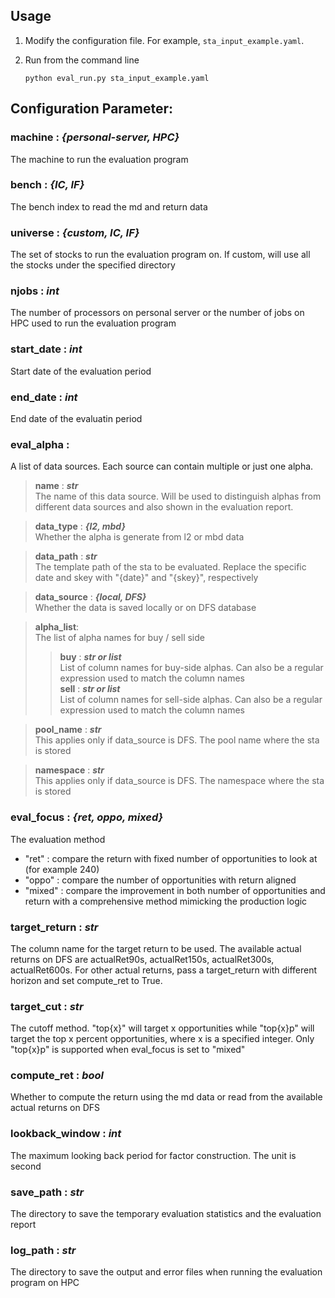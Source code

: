 ## **Usage**
1. Modify the configuration file. For example, `sta_input_example.yaml`.
2. Run from the command line
    
    ``python eval_run.py sta_input_example.yaml``

## **Configuration Parameter**:
 
### **machine** :  ***{personal-server, HPC}***
The machine to run the evaluation program

### **bench** : ***{IC, IF}***
The bench index to read the md and return data

### **universe** : ***{custom, IC, IF}***
The set of stocks to run the evaluation program on. If custom, will use all the stocks under the specified directory

### **njobs** : ***int***
The number of processors on personal server or the number of jobs on HPC used to run the evaluation program

### **start_date** : ***int***
Start date of the evaluation period

### **end_date** : ***int***
End date of the evaluatin period

### **eval_alpha** :
A list of data sources. Each source can contain multiple or just one alpha.
    
> **name** : ***str*** <br> The name of this data source. Will be used to distinguish alphas from different data sources and also shown in the evaluation report.

> **data_type** : ***{l2, mbd}*** <br> Whether the alpha is generate from l2 or mbd data

> **data_path** : ***str*** <br> The template path of the sta to be evaluated. Replace the specific date and skey with "{date}" and "{skey}", respectively

> **data_source** : ***{local, DFS}*** <br> Whether the data is saved locally or on DFS database

> **alpha_list**: <br> The list of alpha names for buy / sell side
>> **buy** : ***str or list*** <br> List of column names for buy-side alphas. Can also be a regular expression used to match the column names <br>
>> **sell** : ***str or list*** <br> List of column names for sell-side alphas. Can also be a regular expression used to match the column names

> **pool_name** : ***str*** <br> This applies only if data_source is DFS. The pool name where the sta is stored

> **namespace** : ***str*** <br> This applies only if data_source is DFS. The namespace where the sta is stored

### **eval_focus** : ***{ret, oppo, mixed}***
The evaluation method
    
- "ret" : compare the return with fixed number of opportunities to look at (for example 240)
- "oppo" : compare the number of opportunities with return aligned
- "mixed" : compare the improvement in both number of opportunities and return with a comprehensive method mimicking the production logic

### **target_return** : ***str***
The column name for the target return to be used. The available actual returns on DFS are actualRet90s, actualRet150s, actualRet300s, actualRet600s. For other actual returns, pass a target_return with different horizon and set compute_ret to True.

### **target_cut** : ***str***
The cutoff method. "top{x}" will target x opportunities while "top{x}p" will target the top x percent opportunities, where x is a specified integer. Only "top{x}p" is supported when eval_focus is set to "mixed"

### **compute_ret** : ***bool***
Whether to compute the return using the md data or read from the available actual returns on DFS

### **lookback_window** : ***int***
The maximum looking back period for factor construction. The unit is second

### **save_path** : ***str***
The directory to save the temporary evaluation statistics and the evaluation report

### **log_path** : ***str***
The directory to save the output and error files when running the evaluation program on HPC
